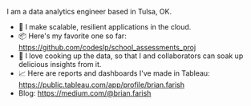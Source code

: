 I am a data analytics engineer based in Tulsa, OK.

- 💪 I make scalable, resilient applications in the cloud. 
- 📦 Here's my favorite one so far: https://github.com/codeslp/school_assessments_proj
- 🍲 I love cooking up the data, so that I and collaborators can soak up delicious insights from it.
- 📈 Here are reports and dashboards I've made in Tableau:  https://public.tableau.com/app/profile/brian.farish
- Blog:  https://medium.com/@brian.farish

